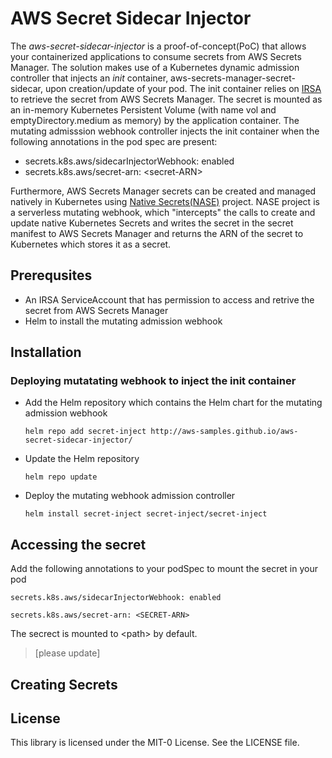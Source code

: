 # AWS Secret Sidecar Injector

The _aws-secret-sidecar-injector_ is a proof-of-concept(PoC) that allows your containerized applications to consume secrets from AWS Secrets Manager. The solution makes use of a Kubernetes dynamic admission controller that injects an _init_ container, aws-secrets-manager-secret-sidecar, upon creation/update of your pod. The init container relies on [IRSA](https://docs.aws.amazon.com/eks/latest/userguide/iam-roles-for-service-accounts.html) to retrieve the secret from AWS Secrets Manager. The secret is mounted as an in-memory Kubernetes Persistent Volume (with name vol and emptyDirectory.medium as memory) by the application container. The mutating admisssion webhook controller injects the init container when the following annotations in the pod spec are present: 

- secrets.k8s.aws/sidecarInjectorWebhook: enabled
- secrets.k8s.aws/secret-arn: \<secret-ARN\>

Furthermore, AWS Secrets Manager secrets can be created and managed natively in Kubernetes using [Native Secrets(NASE)](https://github.com/mhausenblas/nase) project. NASE project is a serverless mutating webhook, which "intercepts" the calls to create and update native Kubernetes Secrets and writes the secret in the secret manifest to AWS Secrets Manager and returns the ARN of the secret to Kubernetes which stores it as a secret.

## Prerequsites 
- An IRSA ServiceAccount that has permission to access and retrive the secret from AWS Secrets Manager
- Helm to install the mutating admission webhook

## Installation

### Deploying mutatating webhook to inject the init container 

- Add the Helm repository which contains the Helm chart for the mutating admission webhook 

  ```helm repo add secret-inject http://aws-samples.github.io/aws-secret-sidecar-injector/```

- Update the Helm repository 

  ```helm repo update```

- Deploy the mutating webhook admission controller

  ```helm install secret-inject secret-inject/secret-inject```

## Accessing the secret

Add the following annotations to your podSpec to mount the secret in your pod 

  ```secrets.k8s.aws/sidecarInjectorWebhook: enabled```

  ```secrets.k8s.aws/secret-arn: <SECRET-ARN>```
  
The secrect is mounted to \<path\> by default.
> [please update]

## Creating Secrets



## License

This library is licensed under the MIT-0 License. See the LICENSE file.

